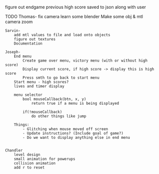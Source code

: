 figure out endgame
    previous high score
    saved to json along with user

TODO
    Thomas-
        fix camera
        learn some blender
        Make some obj & mtl
        camera zoom
        
    Sarvin-
        add mtl values to file and load onto objects
        figure out textures
        Documentation
        
    Joseph-
        End menu 
            Create game over menu, victory menu (with or without high score)
            Display current score, if high score -> display this is high score 
            Press smth to go back to start menu
        Start menu - high scores? 
        lives and timer display
        
        menu selector
            bool mouseCallback(btn, x, y)
                return true if a menu is being displayed

            if(!mouseCallback)
                do other things like jump

        Things:
            - Glitching when mouse moved off screen 
            - Update instructions? (Include goal of game?)
            - Do we want to display anything else in end menu


    Chandler
        level design
        small animation for powerups
        collision animation
        add r to reset